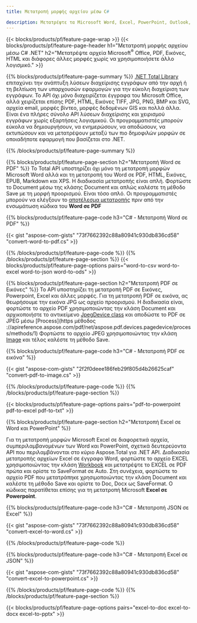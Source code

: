 ```yaml
---
title: Μετατροπή μορφής αρχείου μέσω C# 

description: Μετατρέψτε τα Microsoft Word, Excel, PowerPoint, Outlook, PDF, HTML, τρισδιάστατες εικόνες, διαγράμματα, μορφές βίντεο και πολλά άλλα δημοφιλή αρχεία με λίγες μόνο γραμμές κώδικα C#.
---
```


{{< blocks/products/pf/feature-page-wrap >}}
{{< blocks/products/pf/feature-page-header h1="Μετατροπή μορφής αρχείου μέσω C# .NET" h2="Μετατρέψτε αρχεία Microsoft<sup>&reg;</sup> Office, PDF, Εικόνες, HTML και διάφορες άλλες μορφές χωρίς να χρησιμοποιήσετε άλλο λογισμικό." >}}

{{% blocks/products/pf/feature-page-summary %}}
[.NET Total Library](https://products.aspose.com/total/net/) επιταχύνει την ανάπτυξη λύσεων διαχείρισης εγγράφων από την αρχή ή τη βελτίωση των υπαρχουσών εφαρμογών για την εύκολη διαχείριση των εγγράφων. Το API όχι μόνο διαχειρίζεται έγγραφα του Microsoft Office, αλλά χειρίζεται επίσης PDF, HTML, Εικόνες TIFF, JPG, PNG, BMP και SVG, αρχεία email, μορφές βίντεο, μορφές δεδομένων GIS και πολλά άλλα. Είναι ένα πλήρες σύνολο API λύσεων διαχείρισης και χειρισμού εγγράφων χωρίς εξαρτήσεις λογισμικού. Οι προγραμματιστές μπορούν εύκολα να δημιουργήσουν, να ενημερώσουν, να αποδώσουν, να εκτυπώσουν και να μετατρέψουν μεταξύ των πιο δημοφιλών μορφών σε οποιαδήποτε εφαρμογή που βασίζεται στο .NET.

{{% /blocks/products/pf/feature-page-summary  %}}

{{% blocks/products/pf/feature-page-section  h2="Μετατροπή Word σε PDF" %}}
Το Total API υποστηρίζει όχι μόνο τη μετατροπή μορφών Microsoft Word αλλά και τη μετατροπή του Word σε PDF, HTML, Εικόνες, EPUB, Markdown και XPS. Η διαδικασία μετατροπής είναι απλή. Φορτώστε το Document μέσω της κλάσης Document και απλώς καλέστε τη μέθοδο Save με τη μορφή προορισμού. Είναι τόσο απλό. Οι προγραμματιστές μπορούν να ελέγξουν το [αποτέλεσμα μετατροπής](https://products.aspose.com/words/net/conversion/word-to-pdf/) πριν από την ενσωμάτωση κώδικα του **Word σε PDF**


{{% blocks/products/pf/feature-page-code h3="C# - Μετατροπή Word σε PDF" %}}

{{< gist "aspose-com-gists" "73f7662392c88a80941c930db836cd58" "convert-word-to-pdf.cs" >}}

{{% /blocks/products/pf/feature-page-code  %}}
{{% /blocks/products/pf/feature-page-section %}}
{{< blocks/products/pf/feature-page-options pairs="word-to-csv word-to-excel word-to-json word-to-ods" >}}


{{% blocks/products/pf/feature-page-section  h2="Μετατροπή PDF σε Εικόνες" %}}
Το API υποστηρίζει τη μετατροπή PDF σε Εικόνες, Powerpoint, Excel και άλλες μορφές. Για τη μετατροπή PDF σε εικόνα, ας θεωρήσουμε την εικόνα JPG ως αρχείο προορισμού. Η διαδικασία είναι, φορτώστε το αρχείο PDF χρησιμοποιώντας την κλάση Document και αρχικοποιήστε το αντικείμενο [JpegDevice class](https://reference.aspose.com/pdf/net/aspose.pdf.devices/jpegdevice) και αποδώστε το PDF σε JPEG μέσω [Process](https μέθοδος ://apireference.aspose.com/pdf/net/aspose.pdf.devices.pagedevice/process/methods/1)
Φορτώστε το αρχείο JPEG χρησιμοποιώντας την κλάση [Image](https://reference.aspose.com/imaging/net/aspose.imaging/image) και τέλος καλέστε τη μέθοδο Save.

{{% blocks/products/pf/feature-page-code h3="C# - Μετατροπή PDF σε εικόνα" %}}

{{< gist "aspose-com-gists" "2f2f0deee186feb29f805d4b26625caf" "convert-pdf-to-image.cs" >}}


{{% /blocks/products/pf/feature-page-code  %}}
{{% /blocks/products/pf/feature-page-section %}}

{{< blocks/products/pf/feature-page-options pairs="pdf-to-powerpoint pdf-to-excel pdf-to-txt" >}}

{{% blocks/products/pf/feature-page-section  h2="Μετατροπή Excel σε Word και PowerPoint" %}}

Για τη μετατροπή μορφών Microsoft Excel σε διαφορετικά αρχεία, συμπεριλαμβανομένων των Word και PowerPoint, σχετικά δευτερεύοντα API που περιλαμβάνονται στο κύριο Aspose.Total για .NET API. Διαδικασία μετατροπής αρχείων Excel σε έγγραφο Word, φορτώστε το αρχείο EXCEL χρησιμοποιώντας την κλάση [Workbook](https://reference.aspose.com/cells/net/aspose.cells/workbook) και μετατρέψτε το EXCEL σε PDF πρώτα και ορίστε το SaveFormat σε Auto. Στη συνέχεια, φορτώστε το αρχείο PDF που μετατράπηκε χρησιμοποιώντας την κλάση Document και καλέστε τη μέθοδο Save και ορίστε το Doc, Docx ως SaveFormat. Ο κώδικας παρατίθεται επίσης για τη μετατροπή Microsoft **Excel σε Powerpoint**.

{{% blocks/products/pf/feature-page-code h3="C# - Μετατροπή JSON σε Excel" %}}

{{< gist "aspose-com-gists" "73f7662392c88a80941c930db836cd58" "convert-excel-to-word.cs" >}}

{{% /blocks/products/pf/feature-page-code %}}

{{% blocks/products/pf/feature-page-code h3="C# - Μετατροπή Excel σε JSON" %}}

{{< gist "aspose-com-gists" "73f7662392c88a80941c930db836cd58" "convert-excel-to-powerpoint.cs" >}}

{{% /blocks/products/pf/feature-page-code %}}
{{% /blocks/products/pf/feature-page-section %}}

{{< blocks/products/pf/feature-page-options pairs="excel-to-doc excel-to-docx excel-to-pptx" >}}